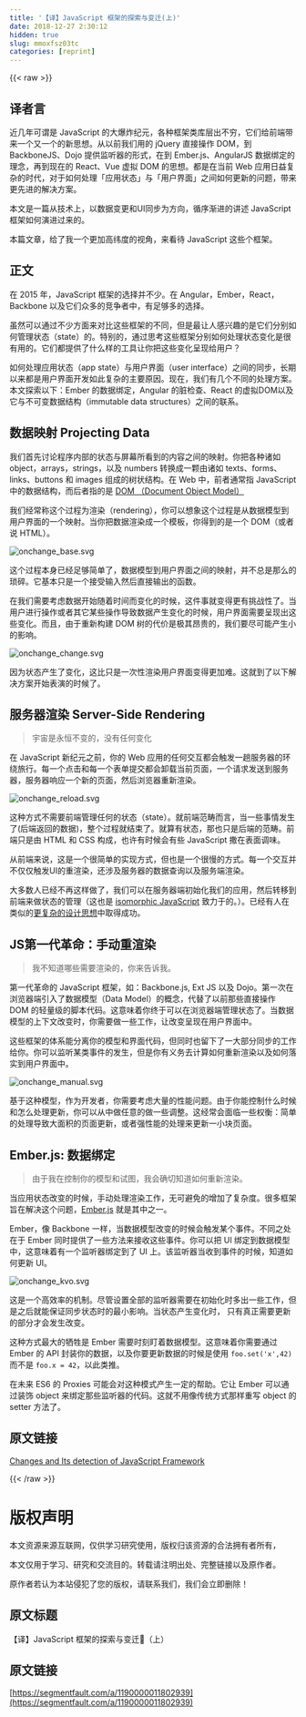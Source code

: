 ```yaml
---
title: '【译】JavaScript 框架的探索与变迁(上)' 
date: 2018-12-27 2:30:12
hidden: true
slug: mmoxfsz03tc
categories: [reprint]
---
```


{{< raw >}}

                    
<h2 id="articleHeader0">译者言</h2>
<p>近几年可谓是 JavaScript 的大爆炸纪元，各种框架类库层出不穷，它们给前端带来一个又一个的新思想。从以前我们用的 jQuery 直接操作 DOM，到 BackboneJS、Dojo 提供监听器的形式，在到 Ember.js、AngularJS 数据绑定的理念，再到现在的 React、Vue 虚拟 DOM 的思想。都是在当前 Web 应用日益复杂的时代，对于如何处理「应用状态」与「用户界面」之间如何更新的问题，带来更先进的解决方案。</p>
<p>本文是一篇从技术上，以数据变更和UI同步为方向，循序渐进的讲述 JavaScript 框架如何演进过来的。</p>
<p>本篇文章，给了我一个更加高纬度的视角，来看待 JavaScript 这些个框架。</p>
<h2 id="articleHeader1">正文</h2>
<p>在 2015 年，JavaScript 框架的选择并不少。在 Angular，Ember，React，Backbone 以及它们众多的竞争者中，有足够多的选择。</p>
<p>虽然可以通过不少方面来对比这些框架的不同，但是最让人感兴趣的是它们分别如何管理状态（state）的。特别的，通过思考这些框架分别如何处理状态变化是很有用的。它们都提供了什么样的工具让你把这些变化呈现给用户？ </p>
<p>如何处理应用状态（app state）与用户界面（user interface）之间的同步，长期以来都是用户界面开发如此复杂的主要原因。现在，我们有几个不同的处理方案。本文探索以下：Ember 的数据绑定，Angular 的脏检查、React 的虚拟DOM以及它与不可变数据结构（immutable data structures）之间的联系。</p>
<h2 id="articleHeader2">数据映射 Projecting Data</h2>
<p>我们首先讨论程序内部的状态与屏幕所看到的内容之间的映射。你把各种诸如 object，arrays，strings，以及 numbers 转换成一颗由诸如 texts、forms、links、buttons 和 images 组成的树状结构。在 Web 中，前者通常指 JavaScript 中的数据结构，而后者指的是 <a href="https://www.w3.org/DOM/" rel="nofollow noreferrer" target="_blank">DOM （Document Object Model）</a></p>
<p>我们经常称这个过程为渲染（rendering），你可以想象这个过程是从数据模型到用户界面的一个映射。当你把数据渲染成一个模板，你得到的是一个 DOM（或者说 HTML）。</p>
<p><span class="img-wrap"><img data-src="/img/remote/1460000011802942" src="https://static.alili.tech/img/remote/1460000011802942" alt="onchange_base.svg" title="onchange_base.svg" style="cursor: pointer; display: inline;"></span></p>
<p>这个过程本身已经足够简单了，数据模型到用户界面之间的映射，并不总是那么的琐碎。它基本只是一个接受输入然后直接输出的函数。</p>
<p>在我们需要考虑数据开始随着时间而变化的时候，这件事就变得更有挑战性了。当用户进行操作或者其它某些操作导致数据产生变化的时候，用户界面需要呈现出这些变化。而且，由于重新构建 DOM 树的代价是极其昂贵的，我们要尽可能产生小的影响。</p>
<p><span class="img-wrap"><img data-src="/img/remote/1460000011802943" src="https://static.alili.tech/img/remote/1460000011802943" alt="onchange_change.svg" title="onchange_change.svg" style="cursor: pointer; display: inline;"></span></p>
<p>因为状态产生了变化，这比只是一次性渲染用户界面变得更加难。这就到了以下解决方案开始表演的时候了。</p>
<h2 id="articleHeader3">服务器渲染 Server-Side Rendering</h2>
<blockquote><p>宇宙是永恒不变的，没有任何变化</p></blockquote>
<p>在 JavaScript 新纪元之前，你的 Web 应用的任何交互都会触发一趟服务器的环绕旅行。每一个点击和每一个表单提交都会卸载当前页面，一个请求发送到服务器，服务器响应一个新的页面，然后浏览器重新渲染。</p>
<p><span class="img-wrap"><img data-src="/img/remote/1460000011802944" src="https://static.alili.tech/img/remote/1460000011802944" alt="onchange_reload.svg" title="onchange_reload.svg" style="cursor: pointer; display: inline;"></span></p>
<p>这种方式不需要前端管理任何的状态（state）。就前端范畴而言，当一些事情发生了(后端返回的数据)，整个过程就结束了。就算有状态，那也只是后端的范畴。前端只是由 HTML 和 CSS 构成，也许有时候会有些 JavaScript 撒在表面调味。</p>
<p>从前端来说，这是一个很简单的实现方式，但也是一个很慢的方式。每一个交互并不仅仅触发UI的重渲染，还涉及服务器的数据查询以及服务端渲染。</p>
<p>大多数人已经不再这样做了，我们可以在服务器端初始化我们的应用，然后转移到前端来做状态的管理（这也是 <a href="http://isomorphic.net/" rel="nofollow noreferrer" target="_blank">isomorphic JavaScript</a> 致力于的。）。已经有人在类似的<a href="https://signalvnoise.com/posts/3112-how-basecamp-next-got-to-be-so-damn-fast-without-using-much-client-side-ui" rel="nofollow noreferrer" target="_blank">更复杂的设计思想</a>中取得成功。</p>
<h2 id="articleHeader4">JS第一代革命：手动重渲染</h2>
<blockquote><p>我不知道哪些需要渲染的，你来告诉我。</p></blockquote>
<p>第一代革命的 JavaScript 框架，如：Backbone.js, Ext JS 以及 Dojo。第一次在浏览器端引入了数据模型（Data Model）的概念，代替了以前那些直接操作 DOM 的轻量级的脚本代码。这意味着你终于可以在浏览器端管理状态了。当数据模型的上下文改变时，你需要做一些工作，让改变呈现在用户界面中。</p>
<p>这些框架的体系能分离你的模型和界面代码，但同时也留下了一大部分同步的工作给你。你可以监听某类事件的发生，但是你有义务去计算如何重新渲染以及如何落实到用户界面中。</p>
<p><span class="img-wrap"><img data-src="/img/remote/1460000011802945" src="https://static.alili.tech/img/remote/1460000011802945" alt="onchange_manual.svg" title="onchange_manual.svg" style="cursor: pointer; display: inline;"></span></p>
<p>基于这种模型，作为开发者，你需要考虑大量的性能问题。由于你能控制什么时候和怎么处理更新，你可以从中做任意的做一些调整。这经常会面临一些权衡：简单的处理导致大面积的页面更新，或者强性能的处理来更新一小块页面。</p>
<h2 id="articleHeader5">Ember.js: 数据绑定</h2>
<blockquote><p>由于我在控制你的模型和试图，我会确切知道如何重新渲染。</p></blockquote>
<p>当应用状态改变的时候，手动处理渲染工作，无可避免的增加了复杂度。很多框架旨在解决这个问题，<a href="https://emberjs.com" rel="nofollow noreferrer" target="_blank">Ember.js</a> 就是其中之一。</p>
<p>Ember，像 Backbone 一样，当数据模型改变的时候会触发某个事件。不同之处在于 Ember 同时提供了一些方法来接收这些事件。你可以把 UI 绑定到数据模型中，这意味着有一个监听器绑定到了 UI 上。该监听器当收到事件的时候，知道如何更新 UI。</p>
<p><span class="img-wrap"><img data-src="/img/remote/1460000011802946" src="https://static.alili.tech/img/remote/1460000011802946" alt="onchange_kvo.svg" title="onchange_kvo.svg" style="cursor: pointer; display: inline;"></span></p>
<p>这是一个高效率的机制。尽管设置全部的监听器需要在初始化时多出一些工作，但是之后就能保证同步状态时的最小影响。当状态产生变化时， 只有真正需要更新的部分才会发生改变。</p>
<p>这种方式最大的牺牲是 Ember 需要时刻盯着数据模型。这意味着你需要通过 Ember 的 API 封装你的数据，以及你要更新数据的时候是使用 <code>foo.set('x',42)</code> 而不是 <code>foo.x = 42</code>，以此类推。</p>
<p>在未来 ES6 的 Proxies 可能会对这种模式产生一定的帮助。它让 Ember 可以通过装饰 object 来绑定那些监听器的代码。这就不用像传统方式那样重写 object 的 setter 方法了。</p>
<h2 id="articleHeader6">原文链接</h2>
<p><a href="http://teropa.info/blog/2015/03/02/change-and-its-detection-in-javascript-frameworks.html" rel="nofollow noreferrer" target="_blank">Changes and Its detection of JavaScript Framework</a></p>

                
{{< /raw >}}

# 版权声明
本文资源来源互联网，仅供学习研究使用，版权归该资源的合法拥有者所有，

本文仅用于学习、研究和交流目的。转载请注明出处、完整链接以及原作者。

原作者若认为本站侵犯了您的版权，请联系我们，我们会立即删除！

## 原文标题
【译】JavaScript 框架的探索与变迁（上）

## 原文链接
[https://segmentfault.com/a/1190000011802939](https://segmentfault.com/a/1190000011802939)

